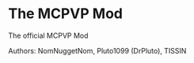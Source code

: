The MCPVP Mod
=========

The official MCPVP Mod

Authors: NomNuggetNom, Pluto1099 (DrPluto), TISSIN
